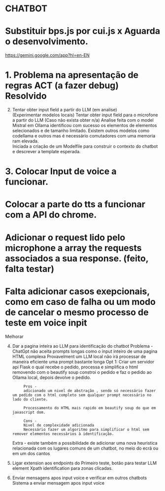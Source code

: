 # CHATBOT

# Substituir bps.js por cui.js x Aguarda o desenvolvimento.

https://gemini.google.com/app?hl=en-EN

# 1. Problema na apresentação de regras ACT  (a fazer debug)  Resolvido

2. Tentar obter input field a partir do LLM  (em analise)  
(Experimentar modelos locais)
Tentar obter input field para o microfone a partir do LLM (Caso não exista obter n/a)
        Analise feita com o model Mistral em Ollama identificou com sucesso os elementos de elementos selecionados e de tamanho limitado.
        Existem outros modelos como codellama e outros mas é necessário comutadores com uma memoria ram elevada.        
        Iniciada a criação de um Modelfile para construir o contexto do chatbot e descrever a template esperada.

# 3. Colocar Input de voice a funcionar.
# Colocar a parte do tts a funcionar com a API do chrome.
#    Adicionar o request lido pelo microphone a array the requests associados a sua response.  (feito, falta testar)
#    Falta adicionar casos exepcionais, como em caso de falha ou um modo de cancelar o mesmo processo de teste em voice inpit
 Melhorar 

4. Dar a pagina inteira ao LLM para identificação do chatbot
    Problema - ChatGpt não aceita prompts longas como o input inteiro de uma pagina HTML complexa
               Provavelment um LLM local não irá processar de maneira eficiente uma prompt bastante longa
    Opt 1: Criar um servidor api Flask o qual recebe o pedido, processa e simplifica o html removendo  com o beautify soup
           constroi o pedido e faz o pedido ao Ollama local, depois devolve o pedido.

            Pros - 
            adicionado um nivel de abstração , sendo só necessário fazer um pedido com o html completo sem qualquer prompt necessário no lado do cliente.

            Processamento do HTML mais rapido em beautify soup do que em javascript dom.

            Cons - 
            Nivel de complexidade adicionada
            Necessário fazer um algoritmo para simplificar o html sem remover elementos necessários à identificação.
    
    Extra - existe também a possibilidade de adicionar uma nova heuristica relacionada com os lugares comuns de um chatbot, no meio do ecrã ou em um dos cantos


5. Ligar extension aos endpoints do 
    Primeiro teste, botão para testar LLM element Xpath identification para zonas clicadas.


6. Enviar mensagens apos input voice e verificar em outros chatbots
    Sistema a enviar mensagem apos input voice

     